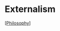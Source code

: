 # Externalism

[[Philosophy]]

[//begin]: # "Autogenerated link references for markdown compatibility"
[philosophy]: philosophy "Philosophy"
[//end]: # "Autogenerated link references"